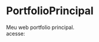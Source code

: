 # PortfolioPrincipal
Meu web portfolio principal. <br/>
acesse: <a href="https://naaul.github.io/PortfolioPrincipal/"/>
